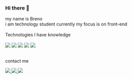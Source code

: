 ### Hi there 👋

my name is Breno
<br>
i am technology student currently my focus is on front-end
<br>
<br>
Technologies I have knowledge 
<br>
<br>
<img src="https://img.shields.io/badge/HTML5-E34F26?style=for-the-badge&logo=html5&logoColor=white"/>
<img src="https://img.shields.io/badge/CSS3-1572B6?style=for-the-badge&logo=css3&logoColor=white"/>
<img src="https://img.shields.io/badge/React-20232A?style=for-the-badge&logo=react&logoColor=61DAFB"/>
<img src="https://img.shields.io/badge/JavaScript-323330?style=for-the-badge&logo=javascript&logoColor=F7DF1E"/>
<img src= "https://img.shields.io/badge/GIT-E44C30?style=for-the-badge&logo=git&logoColor=white"/>
<br>
<br>

contact me
<p>
  <a href="mailto:brenorihan2002@gmail.com"> <img src="https://img.shields.io/badge/Gmail-D14836?style=for-the-badge&logo=gmail&logoColor=white"/>
     <a/>
    <a href="https://wa.me/3599702033"> <img src="https://img.shields.io/badge/WhatsApp-25D366?style=for-the-badge&logo=whatsapp&logoColor=white"/>
      <a/>
     <a href="https://www.linkedin.com/in/breno-rihan-souza-assis-51a114257"> <img src="https://img.shields.io/badge/LinkedIn-0077B5?style=for-the-badge&logo=linkedin&logoColor=white"/>
        <a/>

<p/>
